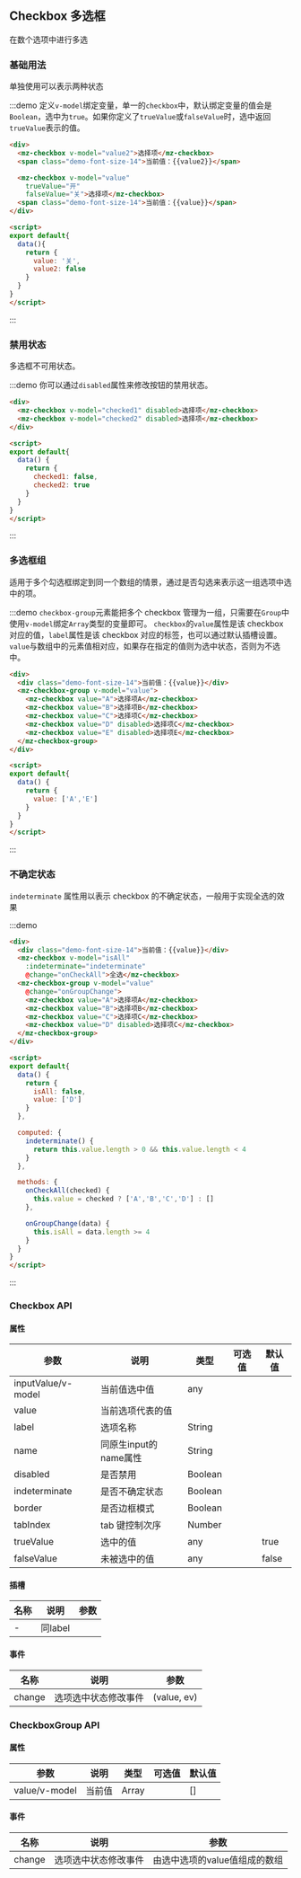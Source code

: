 ## Checkbox 多选框

在数个选项中进行多选

### 基础用法

单独使用可以表示两种状态

:::demo 定义`v-model`绑定变量，单一的`checkbox`中，默认绑定变量的值会是`Boolean`，选中为`true`。如果你定义了`trueValue`或`falseValue`时，选中返回`trueValue`表示的值。

```html
<div>
  <mz-checkbox v-model="value2">选择项</mz-checkbox>
  <span class="demo-font-size-14">当前值：{{value2}}</span>

  <mz-checkbox v-model="value"
    trueValue="开"
    falseValue="关">选择项</mz-checkbox>
  <span class="demo-font-size-14">当前值：{{value}}</span>
</div>

<script>
export default{
  data(){
    return {
      value: '关',
      value2: false
    }
  }
}
</script>
```
:::

### 禁用状态

多选框不可用状态。

:::demo 你可以通过`disabled`属性来修改按钮的禁用状态。

```html
<div>
  <mz-checkbox v-model="checked1" disabled>选择项</mz-checkbox>
  <mz-checkbox v-model="checked2" disabled>选择项</mz-checkbox>
</div>

<script>
export default{
  data() {
    return {
      checked1: false,
      checked2: true
    }
  }
}
</script>
```
:::


### 多选框组

适用于多个勾选框绑定到同一个数组的情景，通过是否勾选来表示这一组选项中选中的项。

:::demo `checkbox-group`元素能把多个 checkbox 管理为一组，只需要在`Group`中使用`v-model`绑定`Array`类型的变量即可。 `checkbox`的`value`属性是该 checkbox 对应的值，`label`属性是该 checkbox 对应的标签，也可以通过默认插槽设置。`value`与数组中的元素值相对应，如果存在指定的值则为选中状态，否则为不选中。

```html
<div>
  <div class="demo-font-size-14">当前值：{{value}}</div>
  <mz-checkbox-group v-model="value">
    <mz-checkbox value="A">选择项A</mz-checkbox>
    <mz-checkbox value="B">选择项B</mz-checkbox>
    <mz-checkbox value="C">选择项C</mz-checkbox>
    <mz-checkbox value="D" disabled>选择项C</mz-checkbox>
    <mz-checkbox value="E" disabled>选择项E</mz-checkbox>
  </mz-checkbox-group>
</div>

<script>
export default{
  data() {
    return {
      value: ['A','E']
    }
  }
}
</script>
```
:::

### 不确定状态

`indeterminate` 属性用以表示 checkbox 的不确定状态，一般用于实现全选的效果

:::demo

```html
<div>
  <div class="demo-font-size-14">当前值：{{value}}</div>
  <mz-checkbox v-model="isAll"
    :indeterminate="indeterminate"
    @change="onCheckAll">全选</mz-checkbox>
  <mz-checkbox-group v-model="value"
    @change="onGroupChange">
    <mz-checkbox value="A">选择项A</mz-checkbox>
    <mz-checkbox value="B">选择项B</mz-checkbox>
    <mz-checkbox value="C">选择项C</mz-checkbox>
    <mz-checkbox value="D" disabled>选择项C</mz-checkbox>
  </mz-checkbox-group>
</div>

<script>
export default{
  data() {
    return {
      isAll: false,
      value: ['D']
    }
  },

  computed: {
    indeterminate() {
      return this.value.length > 0 && this.value.length < 4
    }
  },

  methods: {
    onCheckAll(checked) {
      this.value = checked ? ['A','B','C','D'] : []
    },

    onGroupChange(data) {
      this.isAll = data.length >= 4
    }
  }
}
</script>
```
:::

### Checkbox API 

#### 属性

| 参数 | 说明 | 类型 | 可选值 |默认值|
| --- | --- | --- | --- |---|
|inputValue/v-model|当前值选中值|any| | |
|value|当前选项代表的值||||
|label|选项名称|String| | |
|name|同原生input的name属性|String|||
|disabled|是否禁用|Boolean| | |
|indeterminate|是否不确定状态|Boolean| | |
|border|是否边框模式|Boolean| | |
|tabIndex|tab 键控制次序|Number| | |
|trueValue|选中的值|any| |true|
|falseValue|未被选中的值|any| |false|

#### 插槽

| 名称 | 说明 | 参数 |
| --- | --- | --- |
|-|同label||

#### 事件
| 名称 | 说明 | 参数 |
| --- | --- | --- |
|change|选项选中状态修改事件|(value, ev)|

### CheckboxGroup API 
#### 属性
| 参数 | 说明 | 类型 | 可选值 |默认值|
| --- | --- | --- | --- |---|
|value/v-model|当前值|Array| | [] |

#### 事件
| 名称 | 说明 | 参数 |
| --- | --- | --- |
|change|选项选中状态修改事件|由选中选项的value值组成的数组|